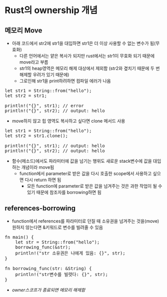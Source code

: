# Rust의 ownership 개념
## 메모리 Move
* 아래 코드에서 str2에 str1을 대입하면 str1은 더 이상 사용할 수 없는 변수가 됨(무효화)
    * 다른 언어에서는 얕은 복사가 되지만 rust에서는 str1이 무효화 되기 때문에 move라고 부름
    * str1의 heap영역은 메모리 해제 대상에서 제외함 (str2와 곂치기 때문에 두 번 해제할 우려가 있기 때문에)
    * 그로인해 str1을 print하려하면 컴파일 에러가 나옴
<pre>
let str1 = String::from("hello");
let str2 = str1;

println!("{}", str1); // error
println!("{}", str2); // output: hello
</pre>
* move하지 않고 힙 영역도 복사하고 싶다면 clone 메서드 사용
<pre>
let str1 = String::from("hello");
let str2 = str1.clone();

println!("{}", str1); // output: hello
println!("{}", str2); // output: hello
</pre>
* 함수(메소드)에서도 파라미터에 값을 넘기는 행위도 새로운 stack변수에 값을 대입하는 개념이라 move됨
    * function에서 parameter로 받은 값을 다시 호출한 scope에서 사용하고 싶으면 다시 return 하면 됨
        * 모든 function에 parameter로 받은 값을 넘겨주는 것은 과한 작업이 될 수 있기 때문에 참조자를 borrowing하면 됨
## references-borrowing
* function에서 references를 파라미터로 던질 때 소유권을 넘겨주는 것을(move) 원하지 않는다면 &키워드로 변수를 빌려줄 수 있음
<pre>
fn main() {
    let str = String::from("hello");
    borrowing_func(&str);
    println!("str 소유권은 나에게 있음: {}", str);
}

fn borrowing_func(str: &String) {
    println!("str변수를 빌렷다: {}", str);
}
</pre>

* _owner스코프가 종료되면 메모리 해제함_